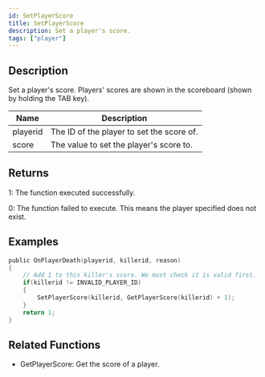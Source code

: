 ```yaml
---
id: SetPlayerScore
title: SetPlayerScore
description: Set a player's score.
tags: ["player"]
---
```


<TagLinks />

## Description

Set a player's score. Players' scores are shown in the scoreboard (shown by holding the TAB key).

| Name     | Description                               |
| -------- | ----------------------------------------- |
| playerid | The ID of the player to set the score of. |
| score    | The value to set the player's score to.   |

## Returns

1: The function executed successfully.

0: The function failed to execute. This means the player specified does not exist.

## Examples

```c
public OnPlayerDeath(playerid, killerid, reason)
{
    // Add 1 to this killer's score. We must check it is valid first.
    if(killerid != INVALID_PLAYER_ID)
    {
        SetPlayerScore(killerid, GetPlayerScore(killerid) + 1);
    }
    return 1;
}
```

## Related Functions

- GetPlayerScore: Get the score of a player.
